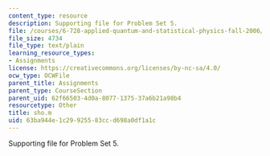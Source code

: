 ```yaml
---
content_type: resource
description: Supporting file for Problem Set 5.
file: /courses/6-728-applied-quantum-and-statistical-physics-fall-2006/63ba944e1c29925583ccd698a0df1a1c_sho.m
file_size: 4734
file_type: text/plain
learning_resource_types:
- Assignments
license: https://creativecommons.org/licenses/by-nc-sa/4.0/
ocw_type: OCWFile
parent_title: Assignments
parent_type: CourseSection
parent_uid: 62f66503-4d0a-8077-1375-37a6b21a98b4
resourcetype: Other
title: sho.m
uid: 63ba944e-1c29-9255-83cc-d698a0df1a1c
---
```

Supporting file for Problem Set 5.